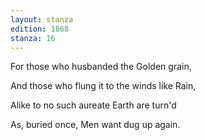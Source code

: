 ```yaml
---
layout: stanza
edition: 1868
stanza: 16
---
```


For those who husbanded the Golden grain,

And those who flung it to the winds like Rain,

Alike to no such aureate Earth are turn'd

As, buried once, Men want dug up again.